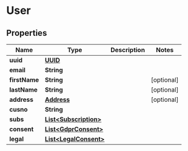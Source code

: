 

# User

## Properties

Name | Type | Description | Notes
------------ | ------------- | ------------- | -------------
**uuid** | [**UUID**](UUID.md) |  | 
**email** | **String** |  | 
**firstName** | **String** |  |  [optional]
**lastName** | **String** |  |  [optional]
**address** | [**Address**](Address.md) |  |  [optional]
**cusno** | **String** |  | 
**subs** | [**List&lt;Subscription&gt;**](Subscription.md) |  | 
**consent** | [**List&lt;GdprConsent&gt;**](GdprConsent.md) |  | 
**legal** | [**List&lt;LegalConsent&gt;**](LegalConsent.md) |  | 




